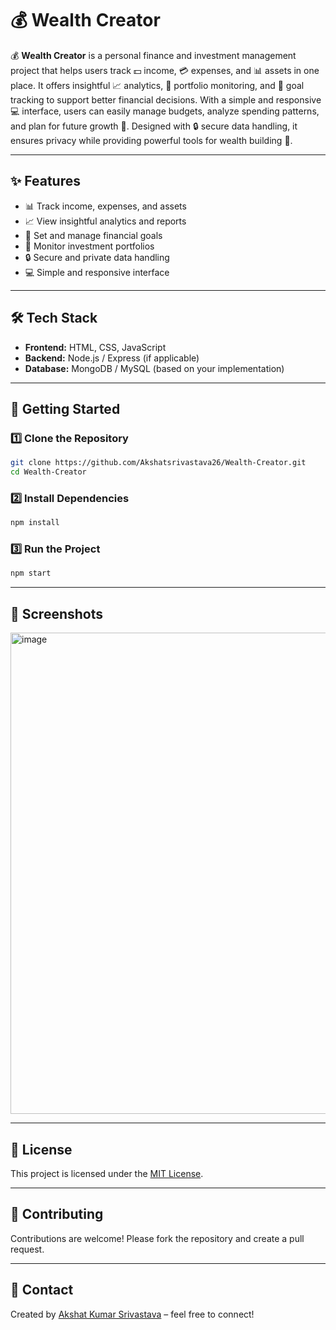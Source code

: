 # 💰 Wealth Creator

💰 **Wealth Creator** is a personal finance and investment management project that helps users track 💵 income, 💳 expenses, and 📊 assets in one place. It offers insightful 📈 analytics, 📂 portfolio monitoring, and 🎯 goal tracking to support better financial decisions. With a simple and responsive 💻 interface, users can easily manage budgets, analyze spending patterns, and plan for future growth 📆. Designed with 🔒 secure data handling, it ensures privacy while providing powerful tools for wealth building 🚀.

---

## ✨ Features
- 📊 Track income, expenses, and assets
- 📈 View insightful analytics and reports
- 🎯 Set and manage financial goals
- 📂 Monitor investment portfolios
- 🔒 Secure and private data handling
- 💻 Simple and responsive interface

---

## 🛠️ Tech Stack
- **Frontend:** HTML, CSS, JavaScript 
- **Backend:** Node.js / Express (if applicable)
- **Database:** MongoDB / MySQL (based on your implementation)

---

## 🚀 Getting Started

### 1️⃣ Clone the Repository
```bash
git clone https://github.com/Akshatsrivastava26/Wealth-Creator.git
cd Wealth-Creator
```

### 2️⃣ Install Dependencies
```bash
npm install
```

### 3️⃣ Run the Project
```bash
npm start
```

---

## 📸 Screenshots
<img width="1767" height="770" alt="image" src="https://github.com/user-attachments/assets/bb886861-0b69-4c18-9d59-112ddb660b2d" />


---

## 📜 License
This project is licensed under the [MIT License](LICENSE).

---

## 🤝 Contributing
Contributions are welcome! Please fork the repository and create a pull request.

---

## 📧 Contact
Created by [Akshat Kumar Srivastava](https://github.com/Akshatsrivastava26) – feel free to connect!
